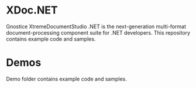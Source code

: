# XDoc.NET
Gnostice XtremeDocumentStudio .NET is the next-generation multi-format document-processing component suite for .NET developers.
This repository contains example code and samples.
# Demos
Demo folder contains example code and samples.
